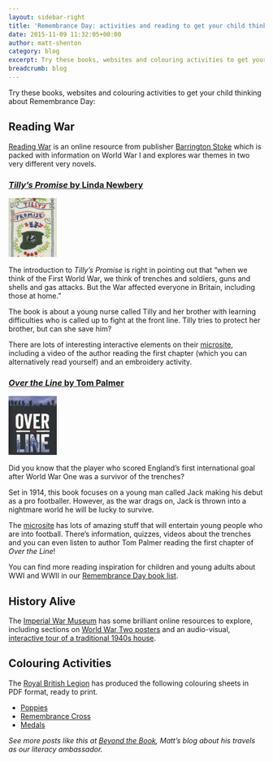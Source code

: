 ```yaml
---
layout: sidebar-right
title: 'Remembrance Day: activities and reading to get your child thinking'
date: 2015-11-09 11:32:05+00:00
author: matt-shenton
category: blog
excerpt: Try these books, websites and colouring activities to get your child thinking about Remembrance Day.
breadcrumb: blog
---
```

Try these books, websites and colouring activities to get your child thinking about Remembrance Day:

## Reading War

[Reading War](http://www.readingwar.co.uk/index.html) is an online resource from publisher [Barrington Stoke](http://www.barringtonstoke.co.uk/) which is packed with information on World War I and explores war themes in two very different very novels.

<section class="cf">

<h3><a href="https://suffolk.spydus.co.uk/cgi-bin/spydus.exe/ENQ/OPAC/BIBENQ/4386622?QRY=CTIBIB%3C%20IRN(32304429)&QRYTEXT=Tilly%27s%20Promise"><cite>Tilly&#8217;s Promise</cite> by Linda Newbery</a></h3>

<a href="https://suffolk.spydus.co.uk/cgi-bin/spydus.exe/ENQ/OPAC/BIBENQ/4386622?QRY=CTIBIB%3C%20IRN(32304429)&QRYTEXT=Tilly%27s%20Promise"><img class="{% include /c/img-float-left.html %}" src="/images/article/tillys-promise.jpg" alt="Tilly's promise by Linda Newbery" /></a>

<p class="mt0">The introduction to <cite>Tilly’s Promise</cite> is right in pointing out that “when we think of the First World War, we think of trenches and soldiers, guns and shells and gas attacks. But the War affected everyone in Britain, including those at home.”</p>

<p>The book is about a young nurse called Tilly and her brother with learning difficulties who is called up to fight at the front line. Tilly tries to protect her brother, but can she save him?</p>

<p>There are lots of interesting interactive elements on their <a href="http://www.readingwar.co.uk/tilly-s-promise-home.html">microsite</a>, including a video of the author reading the first chapter (which you can alternatively read yourself) and an embroidery activity.</p>

</section>

<section class="cf">

<h3><a href="https://suffolk.spydus.co.uk/cgi-bin/spydus.exe/ENQ/OPAC/BIBENQ/4387929?QRY=CTIBIB%3C%20IRN(842960)&QRYTEXT=Over%20the%20line"><cite>Over the Line</cite> by Tom Palmer</a></h3>

<a href="https://suffolk.spydus.co.uk/cgi-bin/spydus.exe/ENQ/OPAC/BIBENQ/4387929?QRY=CTIBIB%3C%20IRN(842960)&QRYTEXT=Over%20the%20line"><img class="{% include /c/img-float-left.html %}" src="/images/article/over-the-line.jpg" alt="Over the line by Tom Palmer" /></a>

<p class="mt0">Did you know that the player who scored England’s first international goal after World War One was a survivor of the trenches?</p>

<p>Set in 1914, this book focuses on a young man called Jack making his debut as a pro footballer. However, as the war drags on, Jack is thrown into a nightmare world he will be lucky to survive.</p>

<p>The <a href="http://www.readingwar.co.uk/over-the-line-home.html">microsite</a> has lots of amazing stuff that will entertain young people who are into football. There’s information, quizzes, videos about the trenches and you can even listen to author Tom Palmer reading the first chapter of <cite>Over the Line</cite>!</p>

<p>You can find more reading inspiration for children and young adults about WWI and WWII in our <a href="/new-suggestions/childrens-ya-books/remembrance-day-for-children-and-young-adults-in-2015/">Remembrance Day book list</a>.</p>

</section>

## History Alive

The [Imperial War Museum](http://www.iwm.org.uk/) has some brilliant online resources to explore, including sections on [World War Two posters](http://www.iwm.org.uk/learning/resources/second-world-war-posters) and an audio-visual, [interactive tour of a traditional 1940s house](http://www.iwm.org.uk/learning/resources/the-1940s-house).

## Colouring Activities

The [Royal British Legion](http://www.britishlegion.org.uk/) has produced the following colouring sheets in PDF format, ready to print.

  * [Poppies](http://www.britishlegion.org.uk/media/3160/colouringsheet_poppies.pdf)
  * [Remembrance Cross](http://www.britishlegion.org.uk/media/3158/colouringsheet_lrx.pdf)
  * [Medals](http://www.britishlegion.org.uk/media/3161/colouringsheet_medals.pdf)

_See more posts like this at [Beyond the Book](http://suffolklibraries.co.uk/literacy), Matt&#8217;s blog about his travels as our literacy ambassador._
